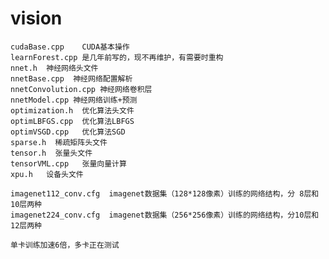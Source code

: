 # vision
    cudaBase.cpp    CUDA基本操作
    learnForest.cpp 是几年前写的，现不再维护，有需要时重构
    nnet.h  神经网络头文件
    nnetBase.cpp  神经网络配置解析
    nnetConvolution.cpp 神经网络卷积层
    nnetModel.cpp 神经网络训练+预测
    optimization.h  优化算法头文件
    optimLBFGS.cpp  优化算法LBFGS
    optimVSGD.cpp   优化算法SGD
    sparse.h  稀疏矩阵头文件
    tensor.h  张量头文件
    tensorVML.cpp   张量向量计算
    xpu.h   设备头文件
    
    imagenet112_conv.cfg  imagenet数据集（128*128像素）训练的网络结构，分 8层和10层两种
    imagenet224_conv.cfg  imagenet数据集（256*256像素）训练的网络结构，分10层和12层两种
    
    单卡训练加速6倍，多卡正在测试
